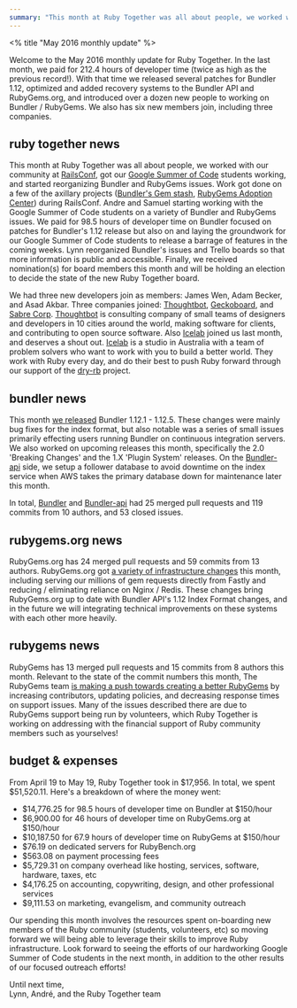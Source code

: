 ```yaml
---
summary: "This month at Ruby Together was all about people, we worked with our community at RailsConf, got our Google Summer of Code students working, and started reorganizing Bundler and RubyGems issues."
---
```


<% title "May 2016 monthly update" %>

Welcome to the May 2016 monthly update for Ruby Together. In the last month, we paid for 212.4 hours of developer time (twice as high as the previous record!). With that time we released several patches for Bundler 1.12, optimized and added recovery systems to the Bundler API and RubyGems.org, and introduced over a dozen new people to working on Bundler / RubyGems. We also has six new members join, including three companies.

## ruby together news

This month at Ruby Together was all about people, we worked with our community at [RailsConf](http://railsconf.com/), got our [Google Summer of Code](https://developers.google.com/open-source/gsoc/) students working, and started reorganizing Bundler and RubyGems issues.  Work got done on a few of the axillary projects ([Bundler's Gem stash](https://github.com/bundler/gemstash), [RubyGems Adoption Center](https://github.com/rubygems/adoption-center)) during RailsConf. Andre and Samuel starting working with the Google Summer of Code students on a variety of Bundler and RubyGems issues. We paid for 98.5 hours of developer time on Bundler focused on patches for Bundler's 1.12 release but also on and laying the groundwork for our Google Summer of Code students to release a barrage of features in the coming weeks. Lynn reorganized Bundler's issues and Trello boards so that more information is public and accessible. Finally, we received nomination(s) for board members this month and will be holding an election to decide the state of the new Ruby Together board.

We had three new developers join as members: James Wen, Adam Becker, and Asad Akbar. Three companies joined: [Thoughtbot](https://thoughtbot.com/), [Geckoboard](https://www.geckoboard.com/), and [Sabre Corp](https://www.sabre.com/). [Thoughtbot](https://thoughtbot.com/) is consulting company of small teams of designers and developers in 10 cities around the world, making software for clients, and contributing to open source software. Also [Icelab](http://icelab.com.au/) joined us last month, and deserves a shout out. [Icelab](http://icelab.com.au/) is a studio in Australia with a team of problem solvers who want to work with you to build a better world. They work with Ruby every day, and do their best to push Ruby forward through our support of the [dry-rb](http://dry-rb.org/) project.

## bundler news

This month [we released](https://github.com/bundler/bundler/blob/master/CHANGELOG.md) Bundler 1.12.1 - 1.12.5. These changes were mainly bug fixes for the index format, but also notable was a series of small issues primarily effecting users running Bundler on continuous integration servers. We also worked on upcoming releases this month, specifically the 2.0 'Breaking Changes' and the 1.X 'Plugin System' releases. On the [Bundler-api](https://github.com/bundler/bundler-api) side, we setup a follower database to avoid downtime on the index service when AWS takes the primary database down for maintenance later this month.

In total, [Bundler](https://github.com/bundler/bundler) and [Bundler-api](https://github.com/bundler/bundler-api) had 25 merged pull requests and 119 commits from 10 authors, and 53 closed issues.

## rubygems.org news

RubyGems.org has 24 merged pull requests and 59 commits from 13 authors. RubyGems.org got [a variety of infrastructure changes](http://blog.rubygems.org/2016/05/19/simplifying-our-stack.html) this month, including serving our millions of gem requests directly from Fastly and reducing / eliminating reliance on Nginx / Redis. These changes bring RubyGems.org up to date with Bundler API's 1.12 Index Format changes, and in the future we will integrating technical improvements on these systems with each other more heavily.

## rubygems news

RubyGems has 13 merged pull requests and 15 commits from 8 authors this month. Relevant to the state of the commit numbers this month, The RubyGems team [is making a push towards creating a better RubyGems](http://blog.rubygems.org/2016/05/20/rubygems-org-2016-push.html) by increasing contributors, updating policies, and decreasing response times on support issues. Many of the issues described there are due to RubyGems support being run by volunteers, which Ruby Together is working on addressing with the financial support of Ruby community members such as yourselves!

## budget & expenses

From April 19 to May 19, Ruby Together took in $17,956. In total, we spent $51,520.11.  Here's a breakdown of where the money went:

* $14,776.25 for 98.5 hours of developer time on Bundler at $150/hour
* $6,900.00 for 46 hours of developer time on RubyGems.org at $150/hour
* $10,187.50 for 67.9 hours of developer time on RubyGems at $150/hour
* $76.19 on dedicated servers for RubyBench.org
* $563.08 on payment processing fees
* $5,729.31 on company overhead like hosting, services, software, hardware, taxes, etc
* $4,176.25 on accounting, copywriting, design, and other professional services
* $9,111.53 on marketing, evangelism, and community outreach

Our spending this month involves the resources spent on-boarding new members of the Ruby community (students, volunteers, etc) so moving forward we will being able to leverage their skills to improve Ruby infrastructure. Look forward to seeing the efforts of our hardworking Google Summer of Code students in the next month, in addition to the other results of our focused outreach efforts!

Until next time,<br>
Lynn, André, and the Ruby Together team
